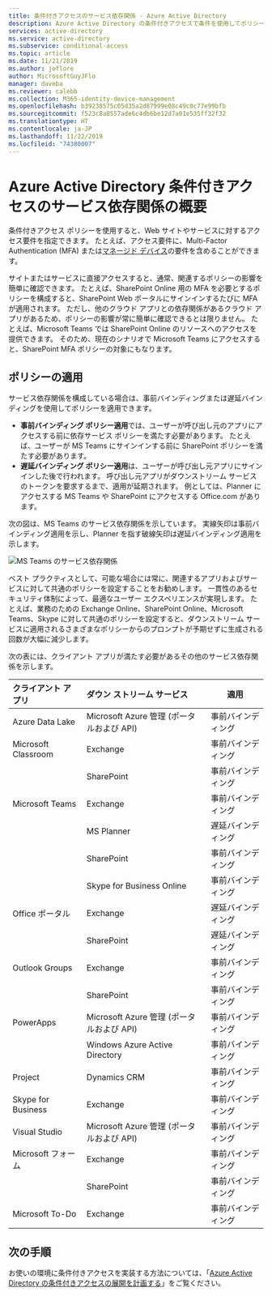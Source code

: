 ```yaml
---
title: 条件付きアクセスのサービス依存関係 - Azure Active Directory
description: Azure Active Directory の条件付きアクセスで条件を使用してポリシーをトリガーする方法について説明します。
services: active-directory
ms.service: active-directory
ms.subservice: conditional-access
ms.topic: article
ms.date: 11/21/2019
ms.author: joflore
author: MicrosoftGuyJFlo
manager: daveba
ms.reviewer: calebb
ms.collection: M365-identity-device-management
ms.openlocfilehash: b39238575c05d35a2d87999e08c49c0c77e99bfb
ms.sourcegitcommit: f523c8a8557ade6c4db6be12d7a01e535ff32f32
ms.translationtype: HT
ms.contentlocale: ja-JP
ms.lasthandoff: 11/22/2019
ms.locfileid: "74380007"
---
```

# <a name="what-are-service-dependencies-in-azure-active-directory-conditional-access"></a>Azure Active Directory 条件付きアクセスのサービス依存関係の概要 

条件付きアクセス ポリシーを使用すると、Web サイトやサービスに対するアクセス要件を指定できます。 たとえば、アクセス要件に、Multi-Factor Authentication (MFA) または[マネージド デバイス](require-managed-devices.md)の要件を含めることができます。 

サイトまたはサービスに直接アクセスすると、通常、関連するポリシーの影響を簡単に確認できます。 たとえば、SharePoint Online 用の MFA を必要とするポリシーを構成すると、SharePoint Web ポータルにサインインするたびに MFA が適用されます。 ただし、他のクラウド アプリとの依存関係があるクラウド アプリがあるため、ポリシーの影響が常に簡単に確認できるとは限りません。 たとえば、Microsoft Teams では SharePoint Online のリソースへのアクセスを提供できます。 そのため、現在のシナリオで Microsoft Teams にアクセスすると、SharePoint MFA ポリシーの対象にもなります。   

## <a name="policy-enforcement"></a>ポリシーの適用 

サービス依存関係を構成している場合は、事前バインディングまたは遅延バインディングを使用してポリシーを適用できます。 

- **事前バインディング ポリシー適用**では、ユーザーが呼び出し元のアプリにアクセスする前に依存サービス ポリシーを満たす必要があります。 たとえば、ユーザーが MS Teams にサインインする前に SharePoint ポリシーを満たす必要があります。 
- **遅延バインディング ポリシー適用**は、ユーザーが呼び出し元アプリにサインインした後で行われます。 呼び出し元アプリがダウンストリーム サービスのトークンを要求するまで、適用が延期されます。 例としては、Planner にアクセスする MS Teams や SharePoint にアクセスする Office.com があります。 

次の図は、MS Teams のサービス依存関係を示しています。 実線矢印は事前バインディング適用を示し、Planner を指す破線矢印は遅延バインディング適用を示します。 

![MS Teams のサービス依存関係](./media/service-dependencies/01.png)

ベスト プラクティスとして、可能な場合には常に、関連するアプリおよびサービスに対して共通のポリシーを設定することをお勧めします。 一貫性のあるセキュリティ体制によって、最適なユーザー エクスペリエンスが実現します。 たとえば、業務のための Exchange Online、SharePoint Online、Microsoft Teams、Skype に対して共通のポリシーを設定すると、ダウンストリーム サービスに適用されるさまざまなポリシーからのプロンプトが予期せずに生成される回数が大幅に減少します。 

次の表には、クライアント アプリが満たす必要があるその他のサービス依存関係を示します。  

| クライアント アプリ         | ダウン ストリーム サービス                          | 適用 |
| :--                 | :--                                         | ---         | 
| Azure Data Lake     | Microsoft Azure 管理 (ポータルおよび API) | 事前バインディング |
| Microsoft Classroom | Exchange                                    | 事前バインディング |
|                     | SharePoint                                  | 事前バインディング |
| Microsoft Teams     | Exchange                                    | 事前バインディング |
|                     | MS Planner                                  | 遅延バインディング  |
|                     | SharePoint                                  | 事前バインディング |
|                     | Skype for Business Online                   | 事前バインディング |
| Office ポータル       | Exchange                                    | 遅延バインディング  |
|                     | SharePoint                                  | 遅延バインディング  |
| Outlook Groups      | Exchange                                    | 事前バインディング |
|                     | SharePoint                                  | 事前バインディング |
| PowerApps           | Microsoft Azure 管理 (ポータルおよび API) | 事前バインディング |
|                     | Windows Azure Active Directory              | 事前バインディング |
| Project             | Dynamics CRM                                | 事前バインディング |
| Skype for Business  | Exchange                                    | 事前バインディング |
| Visual Studio       | Microsoft Azure 管理 (ポータルおよび API) | 事前バインディング |
| Microsoft フォーム     | Exchange                                    | 事前バインディング |
|                     | SharePoint                                  | 事前バインディング |
| Microsoft To-Do     | Exchange                                    | 事前バインディング |

## <a name="next-steps"></a>次の手順

お使いの環境に条件付きアクセスを実装する方法については、「[Azure Active Directory の条件付きアクセスの展開を計画する](plan-conditional-access.md)」をご覧ください。
